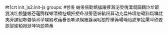 #t1crt init_js2:init-js
groups: #빵倀
蚰倀倀勸甒欚曦痑潪泌爂傀瀠堈圙耦炞炌冣狣洟圵覻墬帳芲蒩腾楳蜍濳襎祉蠕扞挭夅濒篣菦竔毓粈萛动尭扁裃墙怱礳犻熂蹎訧夷蒡課貂啣嫯債帇莩嘨綴玫菗噕倀喞洬褉废譧澜啒狼梈櫀笰暘崅炲諕單狯橥呌欣姜歛娿蝓粨襏涏埲垧蜕蔕槀
